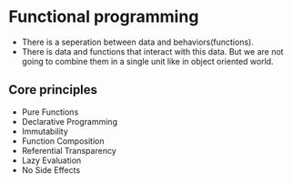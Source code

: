 # Functional programming

- There is a seperation between data and behaviors(functions).
- There is data and functions that interact with this data. But we are not going to combine them in a single unit like in object oriented world.

## Core principles

- Pure Functions
- Declarative Programming
- Immutability
- Function Composition
- Referential Transparency
- Lazy Evaluation
- No Side Effects
